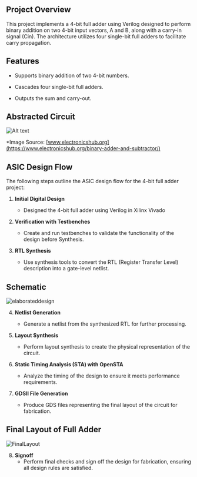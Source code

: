 ## Project Overview
This project implements a 4-bit full adder using Verilog designed to perform binary addition on two 4-bit input vectors, A and B, along with a carry-in signal (Cin). The architecture utilizes four single-bit full adders to facilitate carry propagation.

## Features
- Supports binary addition of two 4-bit numbers.
- Cascades four single-bit full adders.

- Outputs the sum and carry-out.

## Abstracted Circuit
![Alt text](https://www.electronicshub.org/wp-content/uploads/2015/06/4-bit-adder.jpg)

*Image Source: [www.electronicshub.org](https://www.electronicshub.org/binary-adder-and-subtractor/)

## ASIC Design Flow
The following steps outline the ASIC design flow for the 4-bit full adder project:

1. **Initial Digital Design**
   - Designed the 4-bit full adder using Verilog in Xilinx Vivado

2. **Verification with Testbenches**
   - Create and run testbenches to validate the functionality of the design before Synthesis.

3. **RTL Synthesis**
   - Use synthesis tools to convert the RTL (Register Transfer Level) description into a gate-level netlist.

## Schematic
![elaborateddesign](https://github.com/user-attachments/assets/eb174f81-7981-4b62-89ce-11ab3da7df60)

4. **Netlist Generation**
   - Generate a netlist from the synthesized RTL for further processing.

5. **Layout Synthesis**
   - Perform layout synthesis to create the physical representation of the circuit.

6. **Static Timing Analysis (STA) with OpenSTA**
   - Analyze the timing of the design to ensure it meets performance requirements.

7. **GDSII File Generation**
   - Produce GDS files representing the final layout of the circuit for fabrication.
  
## Final Layout of Full Adder
![FinalLayout](https://github.com/user-attachments/assets/28edbb96-039f-466b-a374-af318de0c6e6)

8. **Signoff**
   - Perform final checks and sign off the design for fabrication, ensuring all design rules are satisfied.

